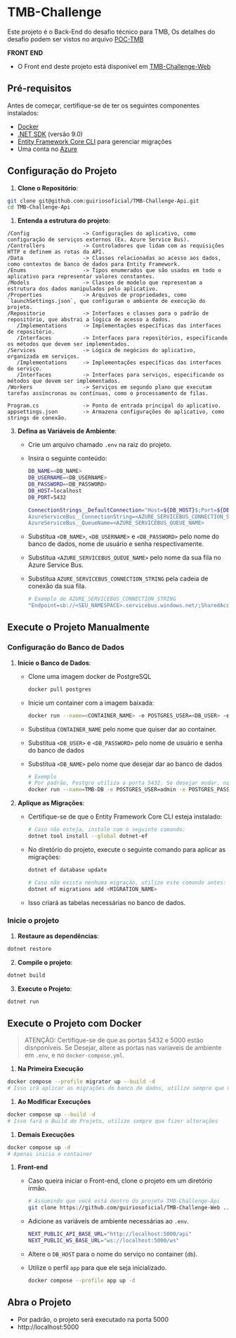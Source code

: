 # TMB-Challenge

Este projeto é o Back-End do desafio técnico para TMB,
Os detalhes do desafio podem ser vistos no arquivo [POC-TMB](https://github.com/guiriosoficial/TMB-Challenge-Api/blob/main/POC-TMB.pdf)

**FRONT END**
- O Front end deste projeto está disponível em [TMB-Challenge-Web](https://github.com/guiriosoficial/TMB-Challenge-Web)

## Pré-requisitos

Antes de começar, certifique-se de ter os seguintes componentes instalados:
   - [Docker](https://www.docker.com/products/docker-desktop/)
   - [.NET SDK](https://dotnet.microsoft.com/download) (versão 9.0)
   - [Entity Framework Core CLI](https://docs.microsoft.com/ef/core/cli/dotnet) para gerenciar migrações
   - Uma conta no [Azure](https://azure.microsoft.com/)

## Configuração do Projeto

1. **Clone o Repositório**:
```bash
git clone git@github.com:guiriosoficial/TMB-Challenge-Api.git
cd TMB-Challenge-Api
```

1. **Entenda a estrutura do projeto**:
```
/Config                 -> Configurações do aplicativo, como configuração de serviços externos (Ex. Azure Service Bus).
/Controllers            -> Controladores que lidam com as requisições HTTP e definem as rotas da API.
/Data                   -> Classes relacionadas ao acesso aos dados, como contextos de banco de dados para Entity Framework.
/Enums                  -> Tipos enumerados que são usados em todo o aplicativo para representar valores constantes.
/Models                 -> Classes de modelo que representam a estrutura dos dados manipulados pelo aplicativo.
/Properties             -> Arquivos de propriedades, como `launchSettings.json`, que configuram o ambiente de execução do projeto.
/Repositorie            -> Interfaces e classes para o padrão de repositório, que abstrai a lógica de acesso a dados.
   /Implementations     -> Implementações específicas das interfaces de repositório.
   /Interfaces          -> Interfaces para repositórios, especificando os métodos que devem ser implementados.
/Services               -> Lógica de negócios do aplicativo, organizada em serviços.
   /Implementations     -> Implementações específicas das interfaces de serviço.
   /Interfaces          -> Interfaces para serviços, especificando os métodos que devem ser implementados.
/Workers                -> Serviços em segundo plano que executam tarefas assíncronas ou contínuas, como o processamento de filas.

Program.cs              -> Ponto de entrada principal do aplicativo.
appsettings.json        -> Armazena configurações do aplicativo, como strings de conexão.
```

3. **Defina as Variáveis de Ambiente**:
   - Crie um arquivo chamado `.env` na raiz do projeto.
   - Insira o seguinte conteúdo:
      ```bash
      DB_NAME=<DB_NAME>
      DB_USERNAME=<DB_USERNAME>
      DB_PASSWORD=<DB_PASSWORD>
      DB_HOST=localhost
      DB_PORT=5432

      ConnectionStrings__DefaultConnection="Host=${DB_HOST}$;Port=${DB_PORT};Database=${DB_NAME};Username=${DB_USERNAME};Password=${DB_PASSWORD}""
      AzureServiceBus__ConnectionString=<AZURE_SERVICEBUS_CONNECTION_STRING>
      AzureServiceBus__QueueName=<AZURE_SERVICEBUS_QUEUE_NAME>
      ```

   - Substitua `<DB_NAME>`, `<DB_USERNAME>` e `<DB_PASSWORD>` pelo nome do banco de dados, nome de usuário e senha respectivamente.
   - Substitua `<AZURE_SERVICEBUS_QUEUE_NAME>` pelo nome da sua fila no Azure Service Bus.
   - Substitua `AZURE_SERVICEBUS_CONNECTION_STRING` pela cadeia de conexão da sua fila.
      ```bash
      # Exemplo de AZURE_SERVICEBUS_CONNECTION_STRING
      "Endpoint=sb://<SEU_NAMESPACE>.servicebus.windows.net/;SharedAccessKeyName=<NOME_DA_CHAVE_DE_ACESSP>;SharedAccessKey=<CHAVE_DE_ACESSO>"
      ```

## Execute o Projeto Manualmente

### Configuração do Banco de Dados

1. **Inicie o Banco de Dados**:
   - Clone uma imagem docker de PostgreSQL
      ```bash
      docker pull postgres
      ```

   - Inicie um container com a imagem baixada:
      ```bash
      docker run --name=<CONTAINER_NAME> -e POSTGRES_USER=<DB_USER> -e POSTGRES_PASSWORD=<DB_PASSWORD> -e POSTGRES_DB=<DB_NAME> -p 5432:5432 -d postgres
      ```

   - Substitua `CONTAINER_NAME` pelo nome que quiser dar ao container.
   - Substitua `<DB_USER>` e `<DB_PASSWORD>` pelo nome de usuário e senha do banco de dados
   - Substitua `<DB_NAME>` pelo nome que desejar dar ao banco de dados
      ```bash
      # Exemplo
      # Por padrão, Postgre utiliza a porta 5432. Se desejar mudar, nao se esqueça de ajudar a Connection String
      docker run --name=TMB-DB -e POSTGRES_USER=admin -e POSTGRES_PASSWORD=admin -e POSTGRES_DB=TmbDb -p 5432:5432 -d postgres
      ```

2. **Aplique as Migrações**:
   - Certifique-se de que o Entity Framework Core CLI esteja instalado:
      ```bash
      # Caso não esteja, instale com o seguinte comando:
      dotnet tool install --global dotnet-ef
      ```

   - No diretório do projeto, execute o seguinte comando para aplicar as migrações:
      ```bash
      dotnet ef database update

      # Caso não exista nenhuma migração, utilize este comando antes:
      dotnet ef migrations add <MIGRATION_NAME>
      ```
   
   - Isso criará as tabelas necessárias no banco de dados.

### Inicie o projeto

1. **Restaure as dependências**:
```bash
dotnet restore
```

2. **Compile o projeto**:
```bash
dotnet build
```

3. **Execute o Projeto**:
```bash
dotnet run
```

## Execute o Projeto com Docker

> ATENÇÃO: Certifique-se de que as portas 5432 e 5000 estão disnponíveis.
> Se Desejar, altere as portas nas variaveis de ambiente em `.env`, e no `docker-compose.yml`.

1. **Na Primeira Execução**
```bash
docker compose --profile migrator up --build -d
# Isso irá aplicar as migrações do banco de dados, utilize sempre que uma nova migration for criada
```

1. **Ao Modificar Execuções**
```bash
docker compose up --build -d
# Isso fará o Build do Projeto, utilize sempre que fizer alterações
```

1. **Demais Execuções**
```bash
docker compose up -d
# Apenas inicia o container
```

1. **Front-end**
   - Caso queira iniciar o Front-end, clone o projeto em um diretório irmão.
      ```bash
      # Assumindo que você está dentro do projeto TMB-Challenge-Api
      git clone https://github.com/guiriosoficial/TMB-Challenge-Web ../
      ```

   - Adicione as variáveis de ambiente necessárias ao `.env`.
      ```bash
      NEXT_PUBLIC_API_BASE_URL="http://localhost:5000/api"
      NEXT_PUBLIC_WS_BASE_URL="ws://localhost:5000/ws"
      ```

   - Altere o `DB_HOST` para o nome do serviço no container (`db`).
   - Utilize o perfil `app` para que ele seja inicializado.
      ```bash
      docker compose --profile app up -d
      ```

## Abra o Projeto
   - Por padrão, o projeto será executado na porta 5000
   - http://localhost:5000
